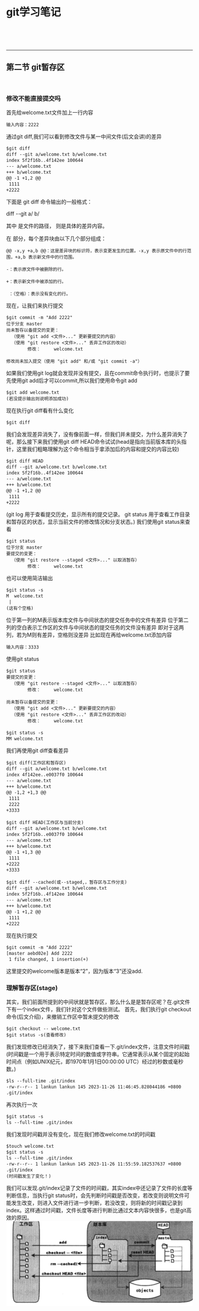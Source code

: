 # git学习笔记
<br>
<br>
<br>

***
## 第二节  git暂存区
<br>

### **修改不能直接提交吗**
首先给welcome.txt文件加上一行内容
```
输入内容：2222
```
通过git diff,我们可以看到修改文件与某一中间文件(后文会讲)的差异
```
$git diff
diff --git a/welcome.txt b/welcome.txt
index 5f2f16b..4f142ee 100644
--- a/welcome.txt
+++ b/welcome.txt
@@ -1 +1,2 @@
 1111
+2222

```
下面是 git diff 命令输出的一般格式：

diff --git a/<file> b/<file>
<diff content>

其中 <file> 是文件的路径，<diff content> 则是具体的差异内容。

在 <diff content> 部分，每个差异块由以下几个部分组成：

    @@ -x,y +a,b @@：这是差异块的标识符，表示变更发生的位置。-x,y 表示原文件中的行范围，+a,b 表示新文件中的行范围。

    -：表示原文件中被删除的行。

    +：表示新文件中被添加的行。

     ：（空格）：表示没有变化的行。

现在，让我们来执行提交
```
$git commit -m "Add 2222"
位于分支 master
尚未暂存以备提交的变更：
  （使用 "git add <文件>..." 更新要提交的内容）
  （使用 "git restore <文件>..." 丢弃工作区的改动）
        修改：     welcome.txt

修改尚未加入提交（使用 "git add" 和/或 "git commit -a"）

```
如果我们使用git log就会发现并没有提交，且在commit命令执行时，也提示了要先使用git add后才可以commit,所以我们使用命令git add
```
$git add welcome.txt
(若没提示输出则说明添加成功)
```
现在执行git diff看有什么变化
```
$git diff
```
我们会发现差异消失了，没有像前面一样，但我们并未提交，为什么差异消失了呢，那么接下来我们使用git diff HEAD命令试试(head是指向当前版本库的头指针，这里我们粗略理解为这个命令相当于拿添加后的内容和提交的内容比较)
```
$git diff HEAD
diff --git a/welcome.txt b/welcome.txt
index 5f2f16b..4f142ee 100644
--- a/welcome.txt
+++ b/welcome.txt
@@ -1 +1,2 @@
 1111
+2222

```
(git log 用于查看提交历史，显示所有的提交记录。
git status 用于查看工作目录和暂存区的状态，显示当前文件的修改情况和分支状态。)
我们使用git status来查看
```
$git status
位于分支 master
要提交的变更：
  （使用 "git restore --staged <文件>..." 以取消暂存）
        修改：     welcome.txt

```
也可以使用简洁输出
```
$git status -s
M  welcome.txt
 |
(这有个空格)
```
位于第一列的M表示版本库文件与中间状态的提交任务中的文件有差异
位于第二列的空白表示工作区的文件与中间状态的提交任务的文件没有差异
即对于这两列，若为M则有差异，空格则没差异
比如现在再给welcome.txt添加内容
```
输入内容：3333
```
使用git status
```
$git status
要提交的变更：
  （使用 "git restore --staged <文件>..." 以取消暂存）
        修改：     welcome.txt

尚未暂存以备提交的变更：
  （使用 "git add <文件>..." 更新要提交的内容）
  （使用 "git restore <文件>..." 丢弃工作区的改动）
        修改：     welcome.txt

$git status -s
MM welcome.txt

```
我们再使用git diff查看差异
```
$git diff(工作区和暂存区)
diff --git a/welcome.txt b/welcome.txt
index 4f142ee..e0037f0 100644
--- a/welcome.txt
+++ b/welcome.txt
@@ -1,2 +1,3 @@
 1111
 2222
+3333

$git diff HEAD(工作区与当前分支)
diff --git a/welcome.txt b/welcome.txt
index 5f2f16b..e0037f0 100644
--- a/welcome.txt
+++ b/welcome.txt
@@ -1 +1,3 @@
 1111
+2222
+3333

$git diff --cached(或--staged,，暂存区与工作分支)
diff --git a/welcome.txt b/welcome.txt
index 5f2f16b..4f142ee 100644
--- a/welcome.txt
+++ b/welcome.txt
@@ -1 +1,2 @@
 1111
+2222

```
现在执行提交
```
$git commit -m "Add 2222"
[master aebd02e] Add 2222
 1 file changed, 1 insertion(+)

```
这里提交的welcome版本是版本“2”，因为版本“3”还没add.
<br>

### 理解暂存区(stage)
其实，我们前面所提到的中间状就是暂存区，那么什么是是暂存区呢？在.git文件下有一个index文件，我们针对这个文件做些测试。
首先，我们执行git checkout命令(后文介绍)，来撤销工作区中暂未提交的修改
```
$git checkout -- welcome.txt
$git status -s(查看修改)
```
我们发现修改已经消失了，接下来我们查看一下.git/index文件，注意文件时间戳(时间戳是一个用于表示特定时间的数值或字符串。它通常表示从某个固定的起始时间点（例如UNIX纪元，即1970年1月1日00:00:00 UTC）经过的秒数或毫秒数。)
```
$ls --full-time .git/index
-rw-r--r-- 1 lankun lankun 145 2023-11-26 11:46:45.828044186 +0800 .git/index
```
再次执行一次
```
$git status -s
ls --full-time .git/index
```
我们发现时间戳并没有变化，现在我们修改welcome.txt的时间戳
```
$touch welcome.txt
$git status -s
ls --full-time .git/index
-rw-r--r-- 1 lankun lankun 145 2023-11-26 11:55:59.182537637 +0800 .git/index
(时间戳发生了变化！)
```
我们可以发现.git/index记录了文件的时间戳，其实index中还记录了文件的长度等判断信息，当执行git status时，会先判断时间戳是否改变，若改变则说明文件可能发生改变，则进入文件进行进一步判断，若没改变，则将新的时间戳记录到index。这样通过时间戳，文件长度等进行判断比通过文本内容快很多，也是git高效的原因。
![Alt text](image.png)

